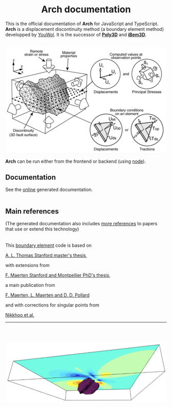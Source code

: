 # <center>Arch documentation</center>

This is the official documentation of **Arch** for JavaScript and TypeScript.
**Arch** is a displacement discontinuity method (a boundary element method) developped by [YouWol](https://youwol.com). It is the successor of [**Poly3D**](https://en.wikipedia.org/wiki/David_D._Pollard) and [**iBem3D**](https://www.sciencedirect.com/science/article/pii/S0098300414001496).
<br><br>

<center><img src="media/arche.jpg" alt="drawing" width="500"/></center>

**Arch** can be run either from the frontend or backend (using [node](https://nodejs.org/en/)).


## Documentation
See the [online](https://youwol.github.io/arch-doc/dist/docs/index.html) generated documentation.
<br><br>

## Main references
(The generated documentation also includes [more references](https://doc.youwol.com/arch-doc/dist/docs/modules/Biblio.html) to papers that use or extend this technology)
<br><br><br>
This [boundary element](https://en.wikipedia.org/wiki/Boundary_element_method) code is based on

[A. L. Thomas Stanford master's thesis](https://searchworks.stanford.edu/view/2830996),

with extensions from

[F. Maerten Stanford and Montpellier PhD's thesis](https://pdfs.semanticscholar.org/1aec/4bf216151024d84a58cbd5344d6ed8092b3f.pdf),

a main publication from

[F. Maerten, L. Maerten and D. D. Pollard](https://www.sciencedirect.com/science/article/pii/S0098300414001496)

and with corrections for singular points from

[Nikkhoo et al.](https://academic.oup.com/gji/article/201/2/1119/572006)

___

<br><br>
<center><img src="media/example2.jpg" alt="drawing" width="500"/></center>

